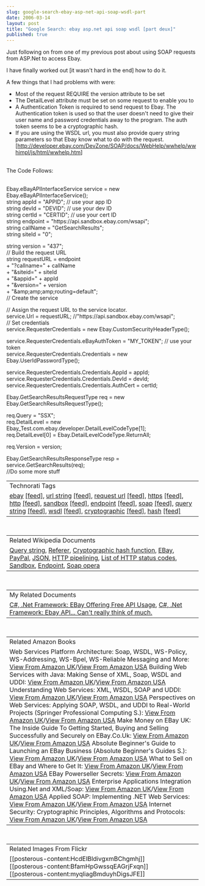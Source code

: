 ```yaml
---
slug: google-search-ebay-asp-net-api-soap-wsdl-part
date: 2006-03-14
layout: post
title: "Google Search: ebay asp.net api soap wsdl [part deux]"
published: true
---
```

Just following on from one of my previous post about using SOAP requests from ASP.Net to access Ebay.<p />I have finally worked out [it wasn't hard in the end] how to do it.<p />A few things that I had problems with were:<br /><ul>
<li>Most of the request REQUIRE the version attribute to be set</li>
<li>The DetailLevel attribute must be set on some request to enable you to </li>
<li>A Authentication Token is required to send request to Ebay. The Authentication token is used so that the user doesn't need to give their user name and password credentials away to the program. The auth token seems to be a cryptographic hash.</li>
<li>If you are using the WSDL url, you must also provide query string parameters so that Ebay know what to do with the request. [<a href="http://developer.ebay.com/DevZone/SOAP/docs/WebHelp/wwhelp/wwhimpl/js/html/wwhelp.htm">http://developer.ebay.com/DevZone/SOAP/docs/WebHelp/wwhelp/wwhimpl/js/html/wwhelp.htm</a>]</li>
</ul><br />The Code Follows:<p /><br />Ebay.eBayAPIInterfaceService service = new Ebay.eBayAPIInterfaceService();<br />string appId = "APPID"; // use your app ID<br />string devId = "DEVID"; // use your dev ID<br />string certId = "CERTID"; // use your cert ID<br />string endpoint = "https://api.sandbox.ebay.com/wsapi";<br />string callName = "GetSearchResults";<br />string siteId = "0";<p />string version = "437";<br />// Build the request URL<br />string requestURL = endpoint<br />+ "?callname=" + callName<br />+ "&amp;siteid=" + siteId<br />+ "&amp;appid=" + appId<br />+ "&amp;version=" + version<br />+ "&amp;amp;amp;amp;routing=default";<br />// Create the service<p />// Assign the request URL to the service locator.<br />service.Url = requestURL; //"https://api.sandbox.ebay.com/wsapi";<br />// Set credentials<br />service.RequesterCredentials = new Ebay.CustomSecurityHeaderType();<p />service.RequesterCredentials.eBayAuthToken = "MY_TOKEN"; // use your token<br />service.RequesterCredentials.Credentials = new Ebay.UserIdPasswordType();<p />service.RequesterCredentials.Credentials.AppId = appId;<br />service.RequesterCredentials.Credentials.DevId = devId;<br />service.RequesterCredentials.Credentials.AuthCert = certId;<p />Ebay.GetSearchResultsRequestType req = new Ebay.GetSearchResultsRequestType();<p />req.Query = "SSX";<br />req.DetailLevel = new Ebay_Test.com.ebay.developer.DetailLevelCodeType[1];<br />req.DetailLevel[0] = Ebay.DetailLevelCodeType.ReturnAll;<p />req.Version = version;<p />Ebay.GetSearchResultsResponseType resp = service.GetSearchResults(req);<br />//Do some more stuff<p /><table class="TechnoratiHead TagHeader">
<tr><td>Technorati Tags</td></tr>
<tr class="Technorati"><td>
<a href="http://www.kinlan.co.uk/tag/ebay" class="Tag" rel="tag">ebay</a> <a href="http://feeds.technorati.com/feed/posts/tag/ebay" class="Tag">[feed]</a>, <a href="http://www.kinlan.co.uk/tag/url%20string" class="Tag" rel="tag">url string</a> <a href="http://feeds.technorati.com/feed/posts/tag/url%20string" class="Tag">[feed]</a>, <a href="http://www.kinlan.co.uk/tag/request%20url" class="Tag" rel="tag">request url</a> <a href="http://feeds.technorati.com/feed/posts/tag/request%20url" class="Tag">[feed]</a>, <a href="http://www.kinlan.co.uk/tag/https" class="Tag" rel="tag">https</a> <a href="http://feeds.technorati.com/feed/posts/tag/https" class="Tag">[feed]</a>, <a href="http://www.kinlan.co.uk/tag/http" class="Tag" rel="tag">http</a> <a href="http://feeds.technorati.com/feed/posts/tag/http" class="Tag">[feed]</a>, <a href="http://www.kinlan.co.uk/tag/sandbox" class="Tag" rel="tag">sandbox</a> <a href="http://feeds.technorati.com/feed/posts/tag/sandbox" class="Tag">[feed]</a>, <a href="http://www.kinlan.co.uk/tag/endpoint" class="Tag" rel="tag">endpoint</a> <a href="http://feeds.technorati.com/feed/posts/tag/endpoint" class="Tag">[feed]</a>, <a href="http://www.kinlan.co.uk/tag/soap" class="Tag" rel="tag">soap</a> <a href="http://feeds.technorati.com/feed/posts/tag/soap" class="Tag">[feed]</a>, <a href="http://www.kinlan.co.uk/tag/query%20string" class="Tag" rel="tag">query string</a> <a href="http://feeds.technorati.com/feed/posts/tag/query%20string" class="Tag">[feed]</a>, <a href="http://www.kinlan.co.uk/tag/wsdl" class="Tag" rel="tag">wsdl</a> <a href="http://feeds.technorati.com/feed/posts/tag/wsdl" class="Tag">[feed]</a>, <a href="http://www.kinlan.co.uk/tag/cryptographic" class="Tag" rel="tag">cryptographic</a> <a href="http://feeds.technorati.com/feed/posts/tag/cryptographic" class="Tag">[feed]</a>, <a href="http://www.kinlan.co.uk/tag/hash" class="Tag" rel="tag">hash</a> <a href="http://feeds.technorati.com/feed/posts/tag/hash" class="Tag">[feed]</a>
</td></tr>
</table><br /><table class="TechnoratiHead TagHeader">
<tr><td>Related Wikipedia Documents</td></tr>
<tr class="Technorati"><td>
<a href="http://en.wikipedia.org/wiki/Query_string" class="Tag" rel="tag">Query string</a>, <a href="http://en.wikipedia.org/wiki/Referer" class="Tag" rel="tag">Referer</a>, <a href="http://en.wikipedia.org/wiki/Cryptographic_hash_function" class="Tag" rel="tag">Cryptographic hash function</a>, <a href="http://en.wikipedia.org/wiki/EBay" class="Tag" rel="tag">EBay</a>, <a href="http://en.wikipedia.org/wiki/PayPal" class="Tag" rel="tag">PayPal</a>, <a href="http://en.wikipedia.org/wiki/JSON" class="Tag" rel="tag">JSON</a>, <a href="http://en.wikipedia.org/wiki/HTTP_pipelining" class="Tag" rel="tag">HTTP pipelining</a>, <a href="http://en.wikipedia.org/wiki/List_of_HTTP_status_codes" class="Tag" rel="tag">List of HTTP status codes</a>, <a href="http://en.wikipedia.org/wiki/Sandbox" class="Tag" rel="tag">Sandbox</a>, <a href="http://en.wikipedia.org/wiki/Endpoint" class="Tag" rel="tag">Endpoint</a>, <a href="http://en.wikipedia.org/wiki/Soap_opera" class="Tag" rel="tag">Soap opera</a>
</td></tr>
</table><br /><table class="TechnoratiHead TagHeader">
<tr><td>My Related Documents</td></tr>
<tr class="Technorati"><td>
<a href="http://www.kinlan.co.uk/2005/11/ebay-offering-free-api-usage.html" class="Tag" rel="tag">C#, .Net Framework: EBay Offering Free API Usage</a>, <a href="http://www.kinlan.co.uk/2005/11/ebay-api-cant-really-think-of-much.html" class="Tag" rel="tag">C#, .Net Framework: Ebay API... Can't really think of much.</a>
</td></tr>
</table><br /><table class="TechnoratiHead TagHeader">
<tr><td>Related Amazon Books</td></tr>
<tr class="Technorati"><td>Web Services Platform Architecture: Soap, WSDL, WS-Policy, WS-Addressing, WS-Bpel, WS-Reliable Messaging and More: <a href="http://www.amazon.co.uk/exec/obidos/redirect?tag=cnetfra-21&amp;link_code=xm2&amp;camp=2025&amp;creative=165953&amp;path=http://www.amazon.co.uk/gp/redirect.html%253fASIN=0131488740%2526tag=cnetfra-21%2526lcode=xm2%2526cID=2025%2526ccmID=165953%2526location=/o/ASIN/0131488740%25253FSubscriptionId=0CM2PVF6VAHJQKW5G782" class="Tag" rel="tag">View From Amazon UK</a>/<a href="http://www.amazon.com/exec/obidos/redirect?tag=cnetfra-20&amp;link_code=xm2&amp;camp=2025&amp;creative=165953&amp;path=http://www.amazon.com/gp/redirect.html%253fASIN=0131488740%2526tag=cnetfra-20%2526lcode=xm2%2526cID=2025%2526ccmID=165953%2526location=/o/ASIN/0131488740%25253FSubscriptionId=0CM2PVF6VAHJQKW5G782" class="Tag" rel="tag">View From Amazon USA</a> Building Web Services with Java: Making Sense of XML, Soap, WSDL and UDDI: <a href="http://www.amazon.co.uk/exec/obidos/redirect?tag=cnetfra-21&amp;link_code=xm2&amp;camp=2025&amp;creative=165953&amp;path=http://www.amazon.co.uk/gp/redirect.html%253fASIN=0672326418%2526tag=cnetfra-21%2526lcode=xm2%2526cID=2025%2526ccmID=165953%2526location=/o/ASIN/0672326418%25253FSubscriptionId=0CM2PVF6VAHJQKW5G782" class="Tag" rel="tag">View From Amazon UK</a>/<a href="http://www.amazon.com/exec/obidos/redirect?tag=cnetfra-20&amp;link_code=xm2&amp;camp=2025&amp;creative=165953&amp;path=http://www.amazon.com/gp/redirect.html%253fASIN=0672326418%2526tag=cnetfra-20%2526lcode=xm2%2526cID=2025%2526ccmID=165953%2526location=/o/ASIN/0672326418%25253FSubscriptionId=0CM2PVF6VAHJQKW5G782" class="Tag" rel="tag">View From Amazon USA</a> Understanding Web Services: XML, WSDL, SOAP and UDDI: <a href="http://www.amazon.co.uk/exec/obidos/redirect?tag=cnetfra-21&amp;link_code=xm2&amp;camp=2025&amp;creative=165953&amp;path=http://www.amazon.co.uk/gp/redirect.html%253fASIN=0201750813%2526tag=cnetfra-21%2526lcode=xm2%2526cID=2025%2526ccmID=165953%2526location=/o/ASIN/0201750813%25253FSubscriptionId=0CM2PVF6VAHJQKW5G782" class="Tag" rel="tag">View From Amazon UK</a>/<a href="http://www.amazon.com/exec/obidos/redirect?tag=cnetfra-20&amp;link_code=xm2&amp;camp=2025&amp;creative=165953&amp;path=http://www.amazon.com/gp/redirect.html%253fASIN=0201750813%2526tag=cnetfra-20%2526lcode=xm2%2526cID=2025%2526ccmID=165953%2526location=/o/ASIN/0201750813%25253FSubscriptionId=0CM2PVF6VAHJQKW5G782" class="Tag" rel="tag">View From Amazon USA</a> Perspectives on Web Services: Applying SOAP, WSDL, and UDDI to Real-World Projects (Springer Professional Computing S.): <a href="http://www.amazon.co.uk/exec/obidos/redirect?tag=cnetfra-21&amp;link_code=xm2&amp;camp=2025&amp;creative=165953&amp;path=http://www.amazon.co.uk/gp/redirect.html%253fASIN=3540009140%2526tag=cnetfra-21%2526lcode=xm2%2526cID=2025%2526ccmID=165953%2526location=/o/ASIN/3540009140%25253FSubscriptionId=0CM2PVF6VAHJQKW5G782" class="Tag" rel="tag">View From Amazon UK</a>/<a href="http://www.amazon.com/exec/obidos/redirect?tag=cnetfra-20&amp;link_code=xm2&amp;camp=2025&amp;creative=165953&amp;path=http://www.amazon.com/gp/redirect.html%253fASIN=3540009140%2526tag=cnetfra-20%2526lcode=xm2%2526cID=2025%2526ccmID=165953%2526location=/o/ASIN/3540009140%25253FSubscriptionId=0CM2PVF6VAHJQKW5G782" class="Tag" rel="tag">View From Amazon USA</a> Make Money on EBay UK: The Inside Guide To Getting Started, Buying and Selling Successfully and Securely on EBay.Co.Uk: <a href="http://www.amazon.co.uk/exec/obidos/redirect?tag=cnetfra-21&amp;link_code=xm2&amp;camp=2025&amp;creative=165953&amp;path=http://www.amazon.co.uk/gp/redirect.html%253fASIN=1857883640%2526tag=cnetfra-21%2526lcode=xm2%2526cID=2025%2526ccmID=165953%2526location=/o/ASIN/1857883640%25253FSubscriptionId=0CM2PVF6VAHJQKW5G782" class="Tag" rel="tag">View From Amazon UK</a>/<a href="http://www.amazon.com/exec/obidos/redirect?tag=cnetfra-20&amp;link_code=xm2&amp;camp=2025&amp;creative=165953&amp;path=http://www.amazon.com/gp/redirect.html%253fASIN=1857883640%2526tag=cnetfra-20%2526lcode=xm2%2526cID=2025%2526ccmID=165953%2526location=/o/ASIN/1857883640%25253FSubscriptionId=0CM2PVF6VAHJQKW5G782" class="Tag" rel="tag">View From Amazon USA</a> Absolute Beginner's Guide to Launching an EBay Business (Absolute Beginner's Guides S.): <a href="http://www.amazon.co.uk/exec/obidos/redirect?tag=cnetfra-21&amp;link_code=xm2&amp;camp=2025&amp;creative=165953&amp;path=http://www.amazon.co.uk/gp/redirect.html%253fASIN=0789730588%2526tag=cnetfra-21%2526lcode=xm2%2526cID=2025%2526ccmID=165953%2526location=/o/ASIN/0789730588%25253FSubscriptionId=0CM2PVF6VAHJQKW5G782" class="Tag" rel="tag">View From Amazon UK</a>/<a href="http://www.amazon.com/exec/obidos/redirect?tag=cnetfra-20&amp;link_code=xm2&amp;camp=2025&amp;creative=165953&amp;path=http://www.amazon.com/gp/redirect.html%253fASIN=0789730588%2526tag=cnetfra-20%2526lcode=xm2%2526cID=2025%2526ccmID=165953%2526location=/o/ASIN/0789730588%25253FSubscriptionId=0CM2PVF6VAHJQKW5G782" class="Tag" rel="tag">View From Amazon USA</a> What to Sell on EBay and Where to Get It: <a href="http://www.amazon.co.uk/exec/obidos/redirect?tag=cnetfra-21&amp;link_code=xm2&amp;camp=2025&amp;creative=165953&amp;path=http://www.amazon.co.uk/gp/redirect.html%253fASIN=0072262788%2526tag=cnetfra-21%2526lcode=xm2%2526cID=2025%2526ccmID=165953%2526location=/o/ASIN/0072262788%25253FSubscriptionId=0CM2PVF6VAHJQKW5G782" class="Tag" rel="tag">View From Amazon UK</a>/<a href="http://www.amazon.com/exec/obidos/redirect?tag=cnetfra-20&amp;link_code=xm2&amp;camp=2025&amp;creative=165953&amp;path=http://www.amazon.com/gp/redirect.html%253fASIN=0072262788%2526tag=cnetfra-20%2526lcode=xm2%2526cID=2025%2526ccmID=165953%2526location=/o/ASIN/0072262788%25253FSubscriptionId=0CM2PVF6VAHJQKW5G782" class="Tag" rel="tag">View From Amazon USA</a> EBay Powerseller Secrets: <a href="http://www.amazon.co.uk/exec/obidos/redirect?tag=cnetfra-21&amp;link_code=xm2&amp;camp=2025&amp;creative=165953&amp;path=http://www.amazon.co.uk/gp/redirect.html%253fASIN=0072258691%2526tag=cnetfra-21%2526lcode=xm2%2526cID=2025%2526ccmID=165953%2526location=/o/ASIN/0072258691%25253FSubscriptionId=0CM2PVF6VAHJQKW5G782" class="Tag" rel="tag">View From Amazon UK</a>/<a href="http://www.amazon.com/exec/obidos/redirect?tag=cnetfra-20&amp;link_code=xm2&amp;camp=2025&amp;creative=165953&amp;path=http://www.amazon.com/gp/redirect.html%253fASIN=0072258691%2526tag=cnetfra-20%2526lcode=xm2%2526cID=2025%2526ccmID=165953%2526location=/o/ASIN/0072258691%25253FSubscriptionId=0CM2PVF6VAHJQKW5G782" class="Tag" rel="tag">View From Amazon USA</a> Enterprise Applications Integration Using.Net and XML/Soap: <a href="http://www.amazon.co.uk/exec/obidos/redirect?tag=cnetfra-21&amp;link_code=xm2&amp;camp=2025&amp;creative=165953&amp;path=http://www.amazon.co.uk/gp/redirect.html%253fASIN=0321202953%2526tag=cnetfra-21%2526lcode=xm2%2526cID=2025%2526ccmID=165953%2526location=/o/ASIN/0321202953%25253FSubscriptionId=0CM2PVF6VAHJQKW5G782" class="Tag" rel="tag">View From Amazon UK</a>/<a href="http://www.amazon.com/exec/obidos/redirect?tag=cnetfra-20&amp;link_code=xm2&amp;camp=2025&amp;creative=165953&amp;path=http://www.amazon.com/gp/redirect.html%253fASIN=0321202953%2526tag=cnetfra-20%2526lcode=xm2%2526cID=2025%2526ccmID=165953%2526location=/o/ASIN/0321202953%25253FSubscriptionId=0CM2PVF6VAHJQKW5G782" class="Tag" rel="tag">View From Amazon USA</a> Applied SOAP: Implementing .NET Web Services: <a href="http://www.amazon.co.uk/exec/obidos/redirect?tag=cnetfra-21&amp;link_code=xm2&amp;camp=2025&amp;creative=165953&amp;path=http://www.amazon.co.uk/gp/redirect.html%253fASIN=0672321114%2526tag=cnetfra-21%2526lcode=xm2%2526cID=2025%2526ccmID=165953%2526location=/o/ASIN/0672321114%25253FSubscriptionId=0CM2PVF6VAHJQKW5G782" class="Tag" rel="tag">View From Amazon UK</a>/<a href="http://www.amazon.com/exec/obidos/redirect?tag=cnetfra-20&amp;link_code=xm2&amp;camp=2025&amp;creative=165953&amp;path=http://www.amazon.com/gp/redirect.html%253fASIN=0672321114%2526tag=cnetfra-20%2526lcode=xm2%2526cID=2025%2526ccmID=165953%2526location=/o/ASIN/0672321114%25253FSubscriptionId=0CM2PVF6VAHJQKW5G782" class="Tag" rel="tag">View From Amazon USA</a> Internet Security: Cryptographic Principles, Algorithms and Protocols: <a href="http://www.amazon.co.uk/exec/obidos/redirect?tag=cnetfra-21&amp;link_code=xm2&amp;camp=2025&amp;creative=165953&amp;path=http://www.amazon.co.uk/gp/redirect.html%253fASIN=0470852852%2526tag=cnetfra-21%2526lcode=xm2%2526cID=2025%2526ccmID=165953%2526location=/o/ASIN/0470852852%25253FSubscriptionId=0CM2PVF6VAHJQKW5G782" class="Tag" rel="tag">View From Amazon UK</a>/<a href="http://www.amazon.com/exec/obidos/redirect?tag=cnetfra-20&amp;link_code=xm2&amp;camp=2025&amp;creative=165953&amp;path=http://www.amazon.com/gp/redirect.html%253fASIN=0470852852%2526tag=cnetfra-20%2526lcode=xm2%2526cID=2025%2526ccmID=165953%2526location=/o/ASIN/0470852852%25253FSubscriptionId=0CM2PVF6VAHJQKW5G782" class="Tag" rel="tag">View From Amazon USA</a>
</td></tr>
</table><br /><table class="TechnoratiHead TagHeader">
<tr><td>Related Images From Flickr</td></tr>
<tr class="Technorati"><td>
<span style="FLOAT: left;">[[posterous-content:HcdEIBldivgxmBChgmhj]]</span><span style="FLOAT: left;">[[posterous-content:BfamHpGwssqEAGrjFxqn]]</span><span style="FLOAT: left;">[[posterous-content:myqliagBmduyhDigsJFE]]</span>
</td></tr>
</table><div class="blogger-post-footer"><img class="posterous_download_image" src="https://blogger.googleusercontent.com/tracker/8109338-114234416164851475?l=www.kinlan.co.uk%2Findex.html" height="1" alt="" width="1" /></div>

